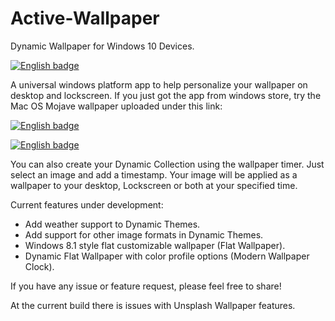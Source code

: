 # Active-Wallpaper
Dynamic Wallpaper for Windows 10 Devices.

<a href='//www.microsoft.com/store/apps/9PHJQCWK58V4?ocid=badge'><img src='https://assets.windowsphone.com/85864462-9c82-451e-9355-a3d5f874397a/English_get-it-from-MS_InvariantCulture_Default.png' alt='English badge'/></a>

A universal windows platform app to help personalize your wallpaper on desktop and lockscreen. If you just got the app from windows store, try the Mac OS Mojave wallpaper uploaded under this link:


<a href='//www.github.com/moutasem1989/Mojave-Wallpaper-UDT/blob/bef8d551cea27b6da96bb7ea68f2f20eaeece470/Mac%20OS%20Mojave.udt'><img src='https://github.com/moutasem1989/Mojave-Wallpaper-UDT/blob/master/mojave_icon.png' alt='English badge'/></a>

<a href='//www.github.com/moutasem1989/Mojave-Wallpaper-UDT/blob/master/HighSierra-5K.udt'><img src='https://github.com/moutasem1989/Mojave-Wallpaper-UDT/blob/master/macos-Sierra.png' alt='English badge'/></a>




You can also create your Dynamic Collection using the wallpaper timer. Just select an image and add a timestamp. Your image will be applied as a wallpaper to your desktop, Lockscreen or both at your specified time.

Current features under development:
* Add weather support to Dynamic Themes.
* Add support for other image formats in Dynamic Themes.
* Windows 8.1 style flat customizable wallpaper (Flat Wallpaper).
* Dynamic Flat Wallpaper with color profile options (Modern Wallpaper Clock).

If you have any issue or feature request, please feel free to share!

At the current build there is issues with Unsplash Wallpaper features. 


